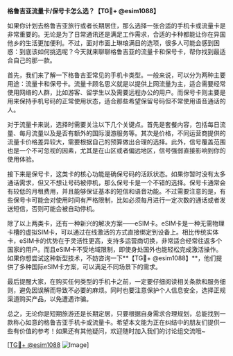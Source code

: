**格鲁吉亚流量卡/保号卡怎么选？【TG💪+ @esim1088】**

如果你计划去格鲁吉亚旅行或者长期居住，那么选择一张合适的手机卡或流量卡是非常重要的。无论是为了日常通讯还是满足工作需求，合适的卡种都能让你在异国他乡的生活更加便利。不过，面对市面上琳琅满目的选项，很多人可能会感到困惑：到底该如何挑选呢？今天就来聊聊格鲁吉亚的流量卡和保号卡，帮你找到最适合自己的那一款。

首先，我们来了解一下格鲁吉亚常见的手机卡类型。一般来说，可以分为两种主要用途：流量卡和保号卡。流量卡顾名思义就是以提供上网流量为主，适合需要经常使用网络的人群，比如游客、留学生以及需要远程办公的用户。而保号卡则主要是用来保持手机号码的正常使用状态，适合那些希望保留号码但不常使用语音通话的人。

对于流量卡来说，选择时需要关注以下几个关键点。首先是套餐内容，包括每日流量、每月流量以及是否有额外的国际漫游服务等。其次是价格，不同运营商提供的流量卡价格差异较大，需要根据自己的预算做出合理的选择。此外，信号覆盖范围也是一个不可忽视的因素，尤其是在山区或者偏远地区，信号强弱直接影响到你的使用体验。

接下来是保号卡，这类卡的核心功能是确保号码的活跃状态。如果你暂时没有太多通话需求，但又不想让号码被停机，那么保号卡是一个不错的选择。保号卡通常会有较低的月租费用，并且能够保证基本的短信和语音功能。不过需要注意的是，有些保号卡可能会对使用时间有严格限制，比如必须每月进行一定次数的通话或者发送短信，否则可能会被自动停机。

除了以上两类卡，还有一种新兴的解决方案——eSIM卡。eSIM卡是一种无需物理卡槽的虚拟SIM卡，可以通过在线激活的方式直接绑定到设备上。相比传统实体卡，eSIM卡的优势在于灵活性更高，支持多运营商切换，非常适合经常往返多个国家的用户。而且eSIM卡不受地域限制，即使身处国外也能轻松完成激活操作。如果你想尝试这种新型技术，不妨咨询一下**【TG💪+ @esim1088】**，他们提供了多种国际eSIM卡方案，可以满足不同场景下的需求。

最后提醒大家，在购买任何类型的手机卡之前，一定要仔细阅读相关条款和服务细则，避免因误解而导致不必要的麻烦。同时也要注意保护个人信息安全，选择正规渠道购买产品，以免遭遇诈骗。

总之，无论你是短期旅游还是长期定居，只要根据自身需求合理规划，总能找到一款称心如意的格鲁吉亚手机卡或流量卡。希望本文能为正在纠结中的朋友们提供一些有价值的参考！如果还有其他疑问，欢迎随时加入我们的讨论组交流哦~

[[TG💪+ @esim1088](https://t.me/s/esim1088) ![Image](https://i.postimg.cc/4NQfJmqS/Snipaste-2025-05-13-00-14-12.png)]